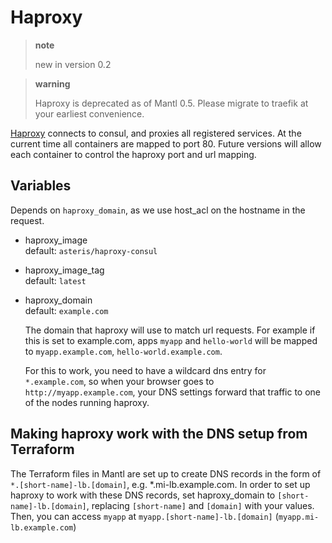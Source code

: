 # Haproxy

> **note**
> 
> new in version 0.2

> **warning**
> 
> Haproxy is deprecated as of Mantl 0.5. Please migrate to traefik at
> your earliest convenience.

[Haproxy](https://github.com/CiscoCloud/haproxy-consul) connects to
consul, and proxies all registered services. At the current time all
containers are mapped to port 80. Future versions will allow each
container to control the haproxy port and url mapping.

## Variables

Depends on `haproxy_domain`, as we use host\_acl on the hostname in the
request.

  - haproxy\_image  
    default: `asteris/haproxy-consul`

  - haproxy\_image\_tag  
    default: `latest`

  - haproxy\_domain  
    default: `example.com`
    
    The domain that haproxy will use to match url requests. For example
    if this is set to example.com, apps `myapp` and `hello-world` will
    be mapped to `myapp.example.com`, `hello-world.example.com`.
    
    For this to work, you need to have a wildcard dns entry for
    `*.example.com`, so when your browser goes to
    `http://myapp.example.com`, your DNS settings forward that traffic
    to one of the nodes running haproxy.

## Making haproxy work with the DNS setup from Terraform

The Terraform files in Mantl are set up to create DNS records in the
form of `*.[short-name]-lb.[domain]`, e.g. \*.mi-lb.example.com. In
order to set up haproxy to work with these DNS records, set
haproxy\_domain to `[short-name]-lb.[domain]`, replacing `[short-name]`
and `[domain]` with your values. Then, you can access `myapp` at
`myapp.[short-name]-lb.[domain]` (`myapp.mi-lb.example.com`)

